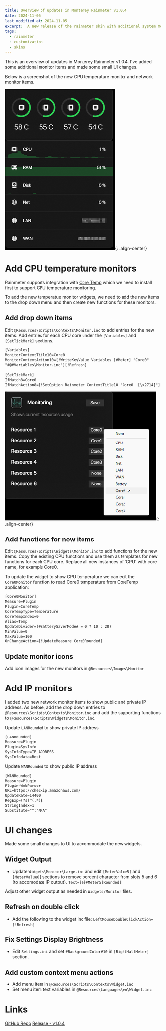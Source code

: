 ```yaml
---
title: Overview of updates in Monterey Rainmeter v1.0.4
date: 2024-11-05
last_modified_at: 2024-11-05
excerpt:  A new release of the rainmeter skin with additional system monitor widgets and interface updates. 
tags: 
  - rainmeter
  - customization
  - skins
---
```


This is an overview of updates in Monterey Rainmeter v1.0.4. I've added some additional monitor items and made some small UI changes. 

Below is a screenshot of the new CPU temperature monitor and network monitor items.

![Monitor widgets](/assets/images/2024-11-05-monterey-rainmeter-1.png){: .align-center}

# Add CPU temperature monitors
Rainmeter supports integration with [Core Temp](https://www.alcpu.com/CoreTemp/) which we need to install first to support CPU temperature monitoring. 

To add the new temperatue monitor widgets, we need to add the new items to the drop down menu and then create new functions for these monitors. 

## Add drop down items
Edit `@Resources\Scripts\Contexts\Monitor.inc` to add entries for the new items. Add entries for each CPU core under the `[Variables]` and `[SetTickMark]` sections.

```
[Variables]
MonitorContextTitle10=Core0
MonitorContextAction10=[!WriteKeyValue Variables [#Meter] "Core0" "#@#Variables\Monitor.inc"][!Refresh]

[SetTickMark]
IfMatch8=Core0
IfMatchAction8=[!SetOption Rainmeter ContextTitle10 "Core0  [\x2714]"]
```

![Add drop down menu items](/assets/images/2024-11-05-monterey-rainmeter-2.png){: .align-center}

## Add functions for new items
Edit `@Resources\Scripts\Widgets\Monitor.inc` to add functions for the new items. Copy the existing CPU functions and use them as templates for new functions for each CPU core. Replace all new instances of 'CPU' with core name, for example Core0.

To update the widget to show CPU temperature we can edit the `Core0Monitor` function to read Core0 temperature from CoreTemp application:

```
[Core0Monitor]
Measure=Plugin
Plugin=CoreTemp
CoreTempType=Temperature
CoreTempIndex=0
Alias=Temp
UpdateDivider=(#BatterySaverMode# = 0 ? 10 : 20)
MinValue=0
MaxValue=100
OnChangeAction=[!UpdateMeasure Core0Rounded]
```

## Update monitor icons
Add icon images for the new monitors in `@Resources\Images\Monitor`



# Add IP monitors
I added two new network monitor items to show public and private IP address. As before, add the drop down entries to `@Resources\Scripts\Contexts\Monitor.inc` and add the supporting functions to `@Resources\Scripts\Widgets\Monitor.inc`.

Update `LANRounded` to show private IP address
```
[LANRounded]
Measure=Plugin
Plugin=SysInfo
SysInfoType=IP_ADDRESS
SysInfodata=Best
```


Update `WANRounded` to show public IP address
```
[WANRounded]
Measure=Plugin
Plugin=WebParser
URL=https://checkip.amazonaws.com/
UpdateRate=14400
RegExp=(?s)^(.*)$
StringIndex=1
Substitute="":"N/A"
```


# UI changes
Made some small changes to UI to accommodate the new widgets.

## Widget Output
-  Update `Widgets\Monitor\Large.ini` and edit `[MeterValue5]` and `[MeterValue6]` sections to remove percent character from slots 5 and 6 (to accomodate IP output).
    `Text=[&[#Meter5]Rounded]`

Adjust other widget output as needed in `Widgets/Monitor` files.

## Refresh on double click
- Add the following to the widget inc file:
`LeftMouseDoubleClickAction=[!Refresh]`

## Fix Settings Display Brightness
- Edit `Settings.ini` and set `#BackgroundColor#10` in `[RightHalfMeter]` section.
  
## Add custom context menu actions 
- Add menu item in `@Resources\Scripts\Contexts\Widget.inc`
- Set menu item text variables in `@Resources\Languages\en\Widget.inc`

# Links
[GitHub Repo](https://github.com/dmaccormac/MontereyRainmeter)
[Release - v1.0.4](https://github.com/dmaccormac/MontereyRainmeter/releases/tag/v1.0.4)